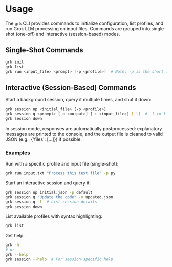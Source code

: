 # Usage

The `grk` CLI provides commands to initialize configuration, list profiles, and run Grok LLM processing on input files. Commands are grouped into single-shot (one-off) and interactive (session-based) modes.

## Single-Shot Commands

```bash
grk init 
grk list
grk run <input_file> <prompt> [-p <profile>]  # Note: -p is the short form for --profile
```

## Interactive (Session-Based) Commands

Start a background session, query it multiple times, and shut it down:

```bash
grk session up <initial_file> [-p <profile>]
grk session q <prompt> [-o <output>] [-i <input_file>] [-l]  # -l to list session details
grk session down
```

In session mode, responses are automatically postprocessed: explanatory messages are printed to the console, and the output file is cleaned to valid JSON (e.g., {'files': [...]}) if possible.

### Examples

Run with a specific profile and input file (single-shot):

```bash
grk run input.txt "Process this text file" -p py
```

Start an interactive session and query it:

```bash
grk session up initial.json -p default
grk session q "Update the code" -o updated.json
grk session q -l  # List session details
grk session down
```

List available profiles with syntax highlighting:

```bash
grk list
```

Get help:

```bash
grk -h
# or
grk --help
grk session --help  # For session-specific help
```



